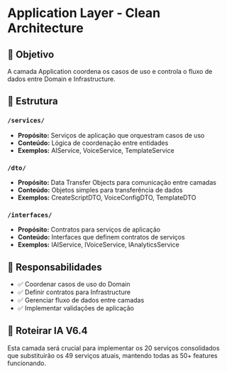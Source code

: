 # Application Layer - Clean Architecture

## 🎯 Objetivo
A camada Application coordena os casos de uso e controla o fluxo de dados entre Domain e Infrastructure.

## 📁 Estrutura

### `/services/`
- **Propósito:** Serviços de aplicação que orquestram casos de uso
- **Conteúdo:** Lógica de coordenação entre entidades
- **Exemplos:** AIService, VoiceService, TemplateService

### `/dto/`
- **Propósito:** Data Transfer Objects para comunicação entre camadas
- **Conteúdo:** Objetos simples para transferência de dados
- **Exemplos:** CreateScriptDTO, VoiceConfigDTO, TemplateDTO

### `/interfaces/`
- **Propósito:** Contratos para serviços de aplicação
- **Conteúdo:** Interfaces que definem contratos de serviços
- **Exemplos:** IAIService, IVoiceService, IAnalyticsService

## 🔄 Responsabilidades
- ✅ Coordenar casos de uso do Domain
- ✅ Definir contratos para Infrastructure
- ✅ Gerenciar fluxo de dados entre camadas
- ✅ Implementar validações de aplicação

## 🎯 Roteirar IA V6.4
Esta camada será crucial para implementar os 20 serviços consolidados que substituirão os 49 serviços atuais, mantendo todas as 50+ features funcionando. 